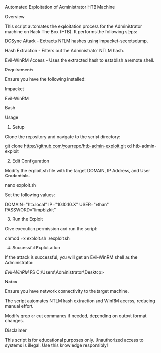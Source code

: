 Automated Exploitation of Administrator HTB Machine

Overview

This script automates the exploitation process for the Administrator machine on Hack The Box (HTB). It performs the following steps:

DCSync Attack - Extracts NTLM hashes using impacket-secretsdump.

Hash Extraction - Filters out the Administrator NTLM hash.

Evil-WinRM Access - Uses the extracted hash to establish a remote shell.

Requirements

Ensure you have the following installed:

Impacket

Evil-WinRM

Bash

Usage

1. Setup

Clone the repository and navigate to the script directory:

git clone https://github.com/yourrepo/htb-admin-exploit.git
cd htb-admin-exploit

2. Edit Configuration

Modify the exploit.sh file with the target DOMAIN, IP Address, and User Credentials.

nano exploit.sh

Set the following values:

DOMAIN="htb.local"
IP="10.10.10.X"
USER="ethan"
PASSWORD="limpbizkit"

3. Run the Exploit

Give execution permission and run the script:

chmod +x exploit.sh
./exploit.sh

4. Successful Exploitation

If the attack is successful, you will get an Evil-WinRM shell as the Administrator:

*Evil-WinRM* PS C:\Users\Administrator\Desktop>

Notes

Ensure you have network connectivity to the target machine.

The script automates NTLM hash extraction and WinRM access, reducing manual effort.

Modify grep or cut commands if needed, depending on output format changes.

Disclaimer

This script is for educational purposes only. Unauthorized access to systems is illegal. Use this knowledge responsibly!

